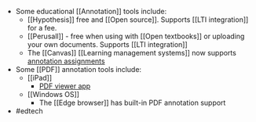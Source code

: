 - Some educational [[Annotation]] tools include:
	- [[Hypothesis]] free and [[Open source]]. Supports [[LTI integration]] for a fee.
	- [[Perusall]] - free when using with [[Open textbooks]] or uploading your own documents.  Supports [[LTI integration]]
	- The [[Canvas]] [[Learning management systems]] now supports [annotation assignments](https://community.canvaslms.com/t5/New-Feature-Screencast/Assignments-Student-Annotation-Submissions-2021-05-15-Release/ta-p/460027)
- Some [[PDF]] annotation tools include:
	- [[iPad]]
		- [PDF viewer app](https://apps.apple.com/us/app/pdf-viewer-annotation-expert/id1120099014)
	- [[Windows OS]]
		- The [[Edge browser]] has built-in PDF annotation support
- #edtech